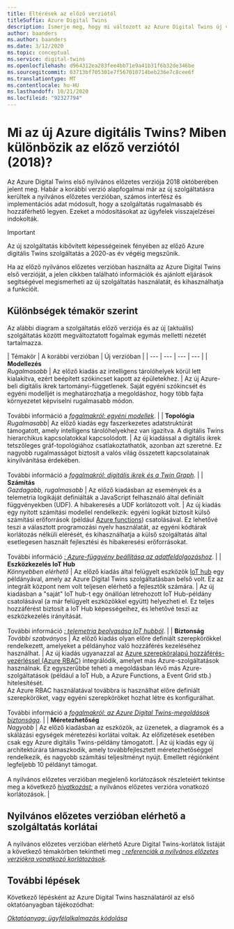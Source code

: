 ```yaml
---
title: Eltérések az előző verziótól
titleSuffix: Azure Digital Twins
description: Ismerje meg, hogy mi változott az Azure Digital Twins új verziójában
author: baanders
ms.author: baanders
ms.date: 3/12/2020
ms.topic: conceptual
ms.service: digital-twins
ms.openlocfilehash: d964312ea283fee4bb71e9a41b31f6b32de346be
ms.sourcegitcommit: 03713bf705301e7f567010714beb236e7c8cee6f
ms.translationtype: MT
ms.contentlocale: hu-HU
ms.lasthandoff: 10/21/2020
ms.locfileid: "92327794"
---
```

# <a name="what-is-the-new-azure-digital-twins-how-is-it-different-from-the-previous-version-2018"></a>Mi az új Azure digitális Twins? Miben különbözik az előző verziótól (2018)?

Az Azure Digital Twins első nyilvános előzetes verziója 2018 októberében jelent meg. Habár a korábbi verzió alapfogalmai már az új szolgáltatásra kerültek a nyilvános előzetes verzióban, számos interfész és implementációs adat módosult, hogy a szolgáltatás rugalmasabb és hozzáférhető legyen. Ezeket a módosításokat az ügyfelek visszajelzései indokolták.

> [!IMPORTANT]
> Az új szolgáltatás kibővített képességeinek fényében az előző Azure digitális Twins szolgáltatás a 2020-as év végéig megszűnik.

Ha az előző nyilvános előzetes verzióban használta az Azure Digital Twins első verzióját, a jelen cikkben található információk és ajánlott eljárások segítségével megismerheti az új szolgáltatás használatát, és kihasználhatja a funkcióit.

## <a name="differences-by-topic"></a>Különbségek témakör szerint

Az alábbi diagram a szolgáltatás előző verziója és az új (aktuális) szolgáltatás között megváltoztatott fogalmak egymás melletti nézetét tartalmazza.

| Témakör | A korábbi verzióban | Új verzióban |
| --- | --- | --- | --- |
| **Modellezés**<br>*Rugalmasabb* | Az előző kiadás az intelligens tárolóhelyek körül lett kialakítva, ezért beépített szókincset kapott az épületekhez. | Az új Azure-beli digitális ikrek tartományi-függetlenek. Saját egyéni szókincsét és egyéni modelljét is meghatározhatja a megoldáshoz, hogy több fajta környezetet képviselni rugalmasabb módon.<br><br>További információ a [*fogalmakról: egyéni modellek*](concepts-models.md). |
| **Topológia**<br>*Rugalmasabb*| Az előző kiadás egy faszerkezetes adatstruktúrát támogatott, amely intelligens tárolóhelyekhez van igazítva. A digitális Twins hierarchikus kapcsolatokkal kapcsolódott. | Az új kiadással a digitális ikrek tetszőleges gráf-topológiához csatlakoztathatók, azonban azt szeretné. Ez nagyobb rugalmasságot biztosít a valós világ összetett kapcsolatainak kinyilvánítása érdekében.<br><br>További információ a [*fogalmakról: digitális ikrek és a Twin Graph*](concepts-twins-graph.md). |
| **Számítás**<br>*Gazdagabb, rugalmasabb* | Az előző kiadásban az események és a telemetria logikáját definiálták a JavaScript felhasználó által definiált függvényekben (UDF). A hibakeresés a UDF korlátozott volt. | Az új kiadás egy nyitott számítási modellel rendelkezik: egyéni logikát biztosít külső számítási erőforrások (például [Azure functions](../azure-functions/functions-overview.md)) csatolásával. Ez lehetővé teszi a választott programozási nyelv használatát, az egyéni kódtárak korlátozás nélküli elérését, és kihasználhatja a külső szolgáltatás által esetlegesen használt fejlesztési és hibakeresési erőforrásokat.<br><br>További információ [*: Azure-függvény beállítása az adatfeldolgozáshoz*](how-to-create-azure-function.md). |
| **Eszközkezelés IoT Hub**<br>*Könnyebben elérhető* | Az előző kiadás által felügyelt eszközök [IoT hub](../iot-hub/about-iot-hub.md) egy példányával, amely az Azure Digital Twins szolgáltatásban belső volt. Ez az integrált központ nem volt teljesen elérhető a fejlesztők számára. | Az új kiadásban a "saját" IoT hub-t egy önállóan létrehozott IoT Hub-példány csatolásával (a már felügyelt eszközökkel együtt) helyezheti el. Ez teljes hozzáférést biztosít a IoT Hub képességeihez, és lehetővé teszi az eszközkezelés irányítását.<br><br>További információ [*: telemetria beolvasása IoT hubból*](how-to-ingest-iot-hub-data.md). |
| **Biztonság**<br>*További szabványos* | Az előző kiadás olyan előre definiált szerepkörökkel rendelkezett, amelyeket a példányhoz való hozzáférés kezeléséhez használhat. | Az új kiadás ugyanazzal az [Azure szerepköralapú hozzáférés-vezérléssel (Azure RBAC)](../role-based-access-control/overview.md) integrálódik, amelyet más Azure-szolgáltatások használnak. Ez egyszerűbbé teheti a megoldásban lévő más Azure-szolgáltatások (például a IoT Hub, a Azure Functions, a Event Grid stb.) hitelesítését.<br>Az Azure RBAC használatával továbbra is használhat előre definiált szerepköröket, vagy egyéni szerepköröket hozhat létre és konfigurálhat.<br><br>További információ a [*fogalmakról: az Azure Digital Twins-megoldások biztonsága*](concepts-security.md). |
| **Méretezhetőség**<br>*Nagyobb* | Az előző kiadásban az eszközök, az üzenetek, a diagramok és a skálázási egységek méretezési korlátai voltak. Az előfizetések esetében csak egy Azure digitális Twins-példány támogatott.  | Az új kiadás egy új architektúrára támaszkodik, amely továbbfejlesztett méretezhetőséggel rendelkezik, és nagyobb számítási teljesítményt nyújt. Emellett régiónként legfeljebb 10 példányt támogat.<br><br>A nyilvános előzetes verzióban megjelenő korlátozások részleteiért tekintse meg a következő [*hivatkozást:*](reference-service-limits.md) a nyilvános előzetes verzióra vonatkozó korlátozások. |

## <a name="service-limits-in-public-preview"></a>Nyilvános előzetes verzióban elérhető a szolgáltatás korlátai

A nyilvános előzetes verzióban elérhető Azure Digital Twins-korlátok listáját a következő témakörben tekintheti meg [*: referenciák a nyilvános előzetes verziókra vonatkozó korlátozások*](reference-service-limits.md).

## <a name="next-steps"></a>További lépések

Következő lépésként az Azure Digital Twins használatáról az első oktatóanyagban tájékozódhat:

[*Oktatóanyag: ügyfélalkalmazás kódolása*](tutorial-code.md)